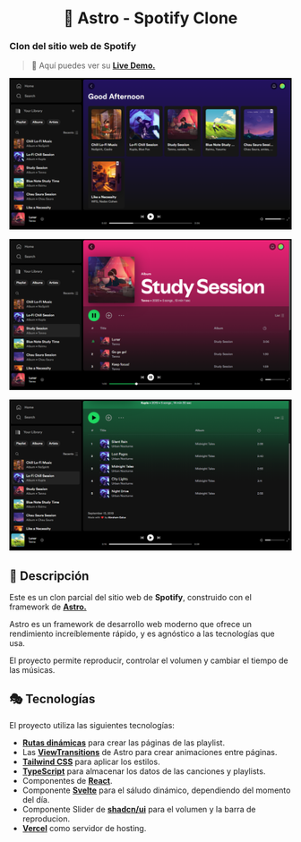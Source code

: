 <div align="center">
  
# 🎵 Astro - Spotify Clone

</div>

### Clon del sitio web de Spotify

> 🧩 Aquí puedes ver su [**Live Demo.**](https://spotify-abraham-clone.vercel.app/)

![vista-previa](/public/preview/01-page-preview.png)

![vista-previa](/public/preview/02-page-preview.png)

![vista-previa](/public/preview/03-page-preview.png)

## 🚀 Descripción

Este es un clon parcial del sitio web de **Spotify**, construido con el framework de [**Astro.**](https://astro.build/)

Astro es un framework de desarrollo web moderno que ofrece un rendimiento increíblemente rápido, y es agnóstico a las tecnologías que usa.

El proyecto permite reproducir, controlar el volumen y cambiar el tiempo de las músicas.

## 🎭 Tecnologías

El proyecto utiliza las siguientes tecnologías:

- [**Rutas dinámicas**](https://docs.astro.build/en/core-concepts/routing/#dynamic-routes) para crear las páginas de las playlist.
- Las [**ViewTransitions**](https://docs.astro.build/en/guides/view-transitions/) de Astro para crear animaciones entre páginas.
- [**Tailwind CSS**](https://tailwindcss.com/) para aplicar los estilos.
- [**TypeScript**](https://www.typescriptlang.org/) para almacenar los datos de las canciones y playlists.
- Componentes de [**React**](https://react.dev/).
- Componente [**Svelte**](https://svelte.dev/) para el sáludo dinámico, dependiendo del momento del día.
- Componente Slider de [**shadcn/ui**](https://ui.shadcn.com/docs/components/slider) para el volumen y la barra de reproducion.
- [**Vercel**](https://vercel.com) como servidor de hosting.
